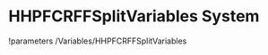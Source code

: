 <!-- MOOSE Documentation Stub: Remove this when content is added. -->

# HHPFCRFFSplitVariables System
!parameters /Variables/HHPFCRFFSplitVariables

